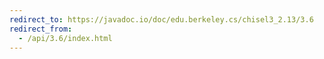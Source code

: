 ```yaml
---
redirect_to: https://javadoc.io/doc/edu.berkeley.cs/chisel3_2.13/3.6
redirect_from:
  - /api/3.6/index.html
---
```


